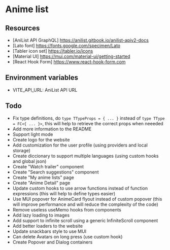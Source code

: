# Anime list

## Resources

- [AniList API GraphQL] https://anilist.gitbook.io/anilist-apiv2-docs
- [Lato font] https://fonts.google.com/specimen/Lato
- [Tabler icon set] https://tabler.io/icons
- [Material UI] https://mui.com/material-ui/getting-started
- [React Hook Form] https://www.react-hook-form.com

## Environment variables

- VITE_API_URL: AniList API URL

## Todo

- Fix type definitions, do ```type TTypeProps = { ... }``` instead of ```type TType = FC<{ ... }>```, this will help to retrieve the correct props when neeeded
- Add more information to the README
- Support light mode
- Create logo for the website
- Add customization for the user profile (using providers and local storage)
- Create diccionary to support multiple languages (using custom hooks and global json)
- Create "Watch trailer" component
- Create "Search suggestions" component
- Create "My anime lists" page
- Create "Anime Detail" page
- Update custom hooks to use arrow functions instead of function expressions (this will help to define types easier)
- Use MUI popover for AnimeCard flyout instead of custom popover (this will improve performance and will reduce the complexity of the code)
- Remove useless useMemo hooks from components
- Add lazy loading to images
- Add support to infinite scroll using a generic InfiniteScroll component 
- Add better loaders to the website
- Update snackbars style to use MUI
- Can delete Avatars on long press (use custom hook)
- Create Popover and Dialog containers